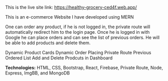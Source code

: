 This is the live site link: https://healthy-grocery-ced4f.web.app/

This is an e-commerce Website I have developed using MERN

One can order any product, if he is not logged in, the private
route will automatically redirect him to the login page. Once he is logged
in with Google he can place orders and can see the list of previous orders.
He will be able to add products and delete them.

Dynamic Product Cards
Dynamic Order Placing
Private Route
Previous Ordered List 
Add and Delete Prodcuts in Dashboard

**Technologies:** HTML, CSS, Bootstrap, React, Firebase, Private Route,
Node, Express, ImgBB, and MongoDB
